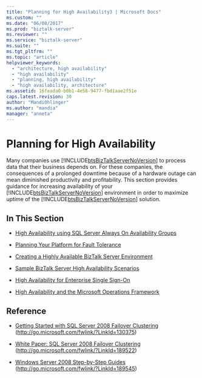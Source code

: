```yaml
---
title: "Planning for High Availability3 | Microsoft Docs"
ms.custom: ""
ms.date: "06/08/2017"
ms.prod: "biztalk-server"
ms.reviewer: ""
ms.service: "biztalk-server"
ms.suite: ""
ms.tgt_pltfrm: ""
ms.topic: "article"
helpviewer_keywords: 
  - "architecture, high availability"
  - "high availability"
  - "planning, high availability"
  - "high availability, architecture"
ms.assetid: 16feada0-b0b1-4e58-9477-fbd1aae2f51e
caps.latest.revision: 30
author: "MandiOhlinger"
ms.author: "mandia"
manager: "anneta"
---
```

# Planning for High Availability
Many companies use [!INCLUDE[btsBizTalkServerNoVersion](../includes/btsbiztalkservernoversion-md.md)] to process data that their business depends on. For these companies, the consequences of a prolonged downtime because of a hardware outage can mean diminished productivity and profitability. This section provides guidance for increasing availability of your [!INCLUDE[btsBizTalkServerNoVersion](../includes/btsbiztalkservernoversion-md.md)] environment in order to maximize uptime of the [!INCLUDE[btsBizTalkServerNoVersion](../includes/btsbiztalkservernoversion-md.md)] solution.  
  
## In This Section  
-   [High Availability using SQL Server Always On Availability Groups](../core/high-availability-using-sql-server-always-on-availability-groups.md)
  
-   [Planning Your Platform for Fault Tolerance](../core/planning-your-platform-for-fault-tolerance.md)  
  
-   [Creating a Highly Available BizTalk Server Environment](../core/creating-a-highly-available-biztalk-server-environment.md)  
  
-   [Sample BizTalk Server High Availability Scenarios](../core/sample-biztalk-server-high-availability-scenarios.md)  
  
-   [High Availability for Enterprise Single Sign-On](../core/high-availability-for-enterprise-single-sign-on.md)  
  
-   [High Availability and the Microsoft Operations Framework](../core/high-availability-and-the-microsoft-operations-framework.md)  
  
## Reference  
  
-   [Getting Started with SQL Server 2008 Failover Clustering](http://go.microsoft.com/fwlink/?LinkId=130375) (http://go.microsoft.com/fwlink/?LinkId=130375)  
  
-   [White Paper: SQL Server 2008 Failover Clustering](http://go.microsoft.com/fwlink/?LinkId=189522) (http://go.microsoft.com/fwlink/?LinkId=189522)  
  
-   [Windows Server 2008 Step-by-Step Guides](http://go.microsoft.com/fwlink/?LinkId=189545) (http://go.microsoft.com/fwlink/?LinkId=189545)